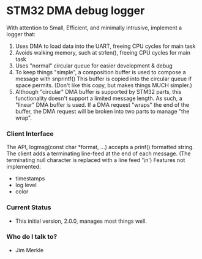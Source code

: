 # STM32 DMA debug logger #

With attention to Small, Efficient, and minimally intrusive, implement a logger that:
1) Uses DMA to load data into the UART, freeing CPU cycles for main task
2) Avoids walking memory, such at strlen(), freeing CPU cycles for main task
3) Uses "normal" circular queue for easier development & debug
4) To keep things "simple", a composition buffer is used to compose a message with snprintf()
     This buffer is copied into the circular queue if space permits.
     (Don't like this copy, but makes things MUCH simpler.)
5) Although "circular" DMA buffer is supported by STM32 parts, this functionality doesn't support
     a limited message length.  As such, a "linear" DMA buffer is used.  If a DMA request
     "wraps" the end of the buffer, the DMA request will be broken into two parts to manage
     "the wrap".

### Client Interface ###
The API, logmsg(const char *format, ...) accepts a prinf() formatted string.
The client adds a terminating line-feed at the end of each message.
  (The terminating null character is replaced with a line feed '\n')
Features not implemented:
 * timestamps
 * log level
 * color

### Current Status ###

* This initial version, 2.0.0, manages most things well.

### Who do I talk to? ###

* Jim Merkle
